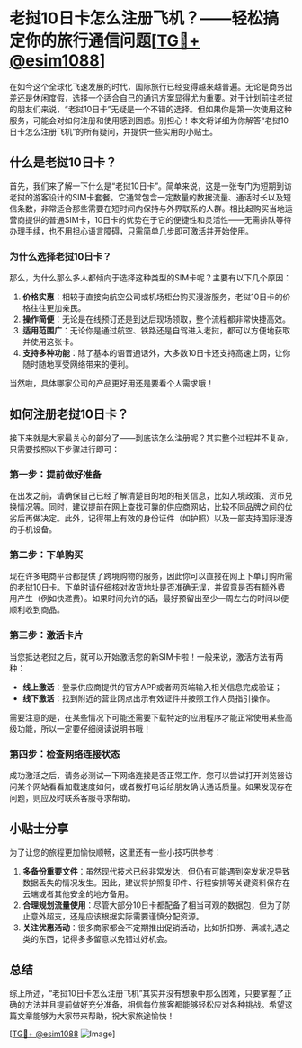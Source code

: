 # 老挝10日卡怎么注册飞机？——轻松搞定你的旅行通信问题[[TG💪+ @esim1088](https://t.me/s/esim1088)]

在如今这个全球化飞速发展的时代，国际旅行已经变得越来越普遍。无论是商务出差还是休闲度假，选择一个适合自己的通讯方案显得尤为重要。对于计划前往老挝的朋友们来说，“老挝10日卡”无疑是一个不错的选择。但如果你是第一次使用这种服务，可能会对如何注册和使用感到困惑。别担心！本文将详细为你解答“老挝10日卡怎么注册飞机”的所有疑问，并提供一些实用的小贴士。

## 什么是老挝10日卡？

首先，我们来了解一下什么是“老挝10日卡”。简单来说，这是一张专门为短期到访老挝的游客设计的SIM卡套餐。它通常包含一定数量的数据流量、通话时长以及短信条数，非常适合那些需要在短时间内保持与外界联系的人群。相比起购买当地运营商提供的普通SIM卡，10日卡的优势在于它的便捷性和灵活性——无需排队等待办理手续，也不用担心语言障碍，只需简单几步即可激活并开始使用。

### 为什么选择老挝10日卡？

那么，为什么那么多人都倾向于选择这种类型的SIM卡呢？主要有以下几个原因：

1. **价格实惠**：相较于直接向航空公司或机场柜台购买漫游服务，老挝10日卡的价格往往更加亲民。
2. **操作简便**：无论是在线预订还是到达后现场领取，整个流程都非常快捷高效。
3. **适用范围广**：无论你是通过航空、铁路还是自驾进入老挝，都可以方便地获取并使用这张卡。
4. **支持多种功能**：除了基本的语音通话外，大多数10日卡还支持高速上网，让你随时随地享受网络带来的便利。

当然啦，具体哪家公司的产品更好用还是要看个人需求哦！

## 如何注册老挝10日卡？

接下来就是大家最关心的部分了——到底该怎么注册呢？其实整个过程并不复杂，只需要按照以下步骤进行即可：

### 第一步：提前做好准备

在出发之前，请确保自己已经了解清楚目的地的相关信息，比如入境政策、货币兑换情况等。同时，建议提前在网上查找可靠的供应商网站，比较不同品牌之间的优劣后再做决定。此外，记得带上有效的身份证件（如护照）以及一部支持国际漫游的手机设备。

### 第二步：下单购买

现在许多电商平台都提供了跨境购物的服务，因此你可以直接在网上下单订购所需的老挝10日卡。下单时请仔细核对收货地址是否准确无误，并留意是否有额外费用产生（例如快递费）。如果时间允许的话，最好预留出至少一周左右的时间以便顺利收到商品。

### 第三步：激活卡片

当您抵达老挝之后，就可以开始激活您的新SIM卡啦！一般来说，激活方法有两种：
- **线上激活**：登录供应商提供的官方APP或者网页端输入相关信息完成验证；
- **线下激活**：找到附近的营业网点出示有效证件并按照工作人员指引操作。

需要注意的是，在某些情况下可能还需要下载特定的应用程序才能正常使用某些高级功能，所以一定要仔细阅读说明书哦！

### 第四步：检查网络连接状态

成功激活之后，请务必测试一下网络连接是否正常工作。您可以尝试打开浏览器访问某个网站看看加载速度如何，或者拨打电话给朋友确认通话质量。如果发现存在问题，则应及时联系客服寻求帮助。

## 小贴士分享

为了让您的旅程更加愉快顺畅，这里还有一些小技巧供参考：

1. **多备份重要文件**：虽然现代技术已经非常发达，但仍有可能遇到突发状况导致数据丢失的情况发生。因此，建议将护照复印件、行程安排等关键资料保存在云端或者其他安全的地方备用。
2. **合理规划流量使用**：尽管大部分10日卡都配备了相当可观的数据包，但为了防止意外超支，还是应该根据实际需要谨慎分配资源。
3. **关注优惠活动**：很多商家都会不定期推出促销活动，比如折扣券、满减礼遇之类的东西，记得多多留意以免错过好机会。

## 总结

综上所述，“老挝10日卡怎么注册飞机”其实并没有想象中那么困难，只要掌握了正确的方法并且提前做好充分准备，相信每位旅客都能够轻松应对各种挑战。希望这篇文章能够为大家带来帮助，祝大家旅途愉快！

[[TG💪+ @esim1088](https://t.me/s/esim1088) ![Image](https://i.postimg.cc/4NQfJmqS/Snipaste-2025-05-13-00-14-12.png)]